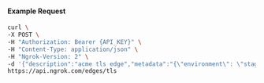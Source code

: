 <!-- Code generated for API Clients. DO NOT EDIT. -->

#### Example Request

```bash
curl \
-X POST \
-H "Authorization: Bearer {API_KEY}" \
-H "Content-Type: application/json" \
-H "Ngrok-Version: 2" \
-d '{"description":"acme tls edge","metadata":"{\"environment\": \"staging\"}","hostports":["example.com:443"]}' \
https://api.ngrok.com/edges/tls
```
